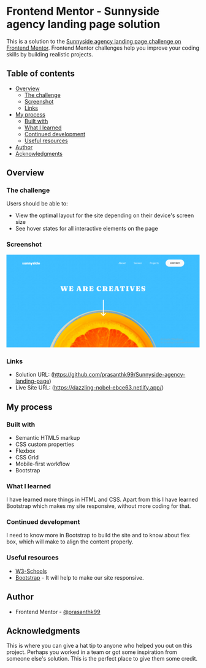 # Frontend Mentor - Sunnyside agency landing page solution

This is a solution to the [Sunnyside agency landing page challenge on Frontend Mentor](https://www.frontendmentor.io/challenges/sunnyside-agency-landing-page-7yVs3B6ef). Frontend Mentor challenges help you improve your coding skills by building realistic projects.

## Table of contents

- [Overview](#overview)
  - [The challenge](#the-challenge)
  - [Screenshot](#screenshot)
  - [Links](#links)
- [My process](#my-process)
  - [Built with](#built-with)
  - [What I learned](#what-i-learned)
  - [Continued development](#continued-development)
  - [Useful resources](#useful-resources)
- [Author](#author)
- [Acknowledgments](#acknowledgments)


## Overview

### The challenge

Users should be able to:

- View the optimal layout for the site depending on their device's screen size
- See hover states for all interactive elements on the page

### Screenshot

![](./design/Screenshot.png)

### Links

- Solution URL: (https://github.com/prasanthk99/Sunnyside-agency-landing-page)
- Live Site URL: (https://dazzling-nobel-ebce63.netlify.app/)

## My process

### Built with

- Semantic HTML5 markup
- CSS custom properties
- Flexbox
- CSS Grid
- Mobile-first workflow
- Bootstrap

### What I learned

I have learned more things in HTML and CSS. Apart from this I have learned Bootstrap which makes my site responsive, without more coding for that.

### Continued development

I need to know more in Bootstrap to build the site and to know about flex box, which will make to align the content properly.

### Useful resources

- [W3-Schools](https://www.w3schools.com/)
- [Bootstrap](https://getbootstrap.com/docs/4.0/getting-started/introduction/) - It will help to make our site responsive.

## Author

- Frontend Mentor - [@prasanthk99](https://www.frontendmentor.io/profile/prasanthk99)

## Acknowledgments

This is where you can give a hat tip to anyone who helped you out on this project. Perhaps you worked in a team or got some inspiration from someone else's solution. This is the perfect place to give them some credit.
